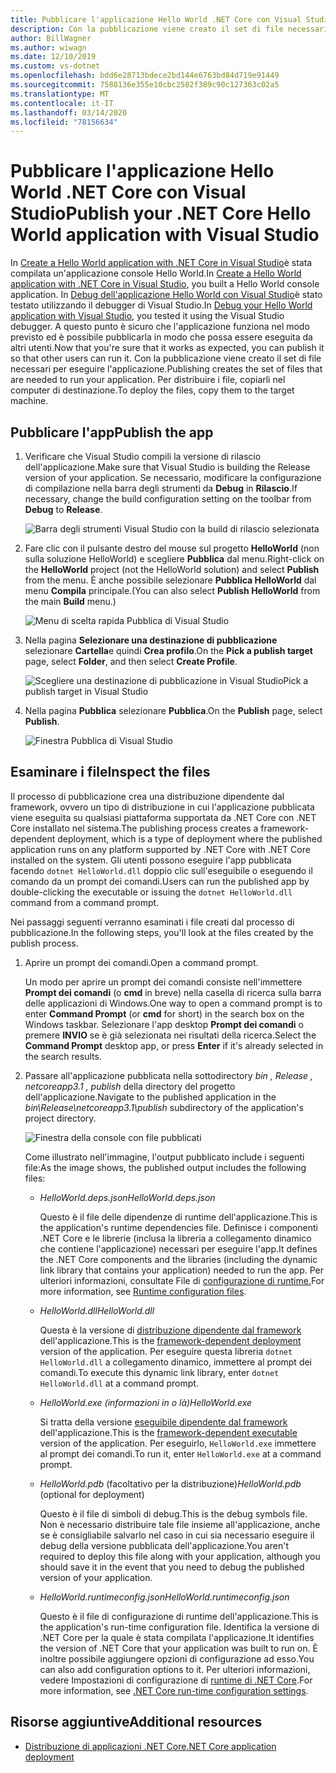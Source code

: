 ```yaml
---
title: Pubblicare l'applicazione Hello World .NET Core con Visual Studio
description: Con la pubblicazione viene creato il set di file necessari per eseguire l'applicazione .NET Core.
author: BillWagner
ms.author: wiwagn
ms.date: 12/10/2019
ms.custom: vs-dotnet
ms.openlocfilehash: bdd6e28713bdece2bd144e6763bd84d719e91449
ms.sourcegitcommit: 7588136e355e10cbc2582f389c90c127363c02a5
ms.translationtype: MT
ms.contentlocale: it-IT
ms.lasthandoff: 03/14/2020
ms.locfileid: "78156634"
---
```

# <a name="publish-your-net-core-hello-world-application-with-visual-studio"></a><span data-ttu-id="d1eee-103">Pubblicare l'applicazione Hello World .NET Core con Visual Studio</span><span class="sxs-lookup"><span data-stu-id="d1eee-103">Publish your .NET Core Hello World application with Visual Studio</span></span>

<span data-ttu-id="d1eee-104">In [Create a Hello World application with .NET Core in Visual Studio](with-visual-studio.md)è stata compilata un'applicazione console Hello World.</span><span class="sxs-lookup"><span data-stu-id="d1eee-104">In [Create a Hello World application with .NET Core in Visual Studio](with-visual-studio.md), you built a Hello World console application.</span></span> <span data-ttu-id="d1eee-105">In [Debug dell'applicazione Hello World con Visual Studio](debugging-with-visual-studio.md)è stato testato utilizzando il debugger di Visual Studio.</span><span class="sxs-lookup"><span data-stu-id="d1eee-105">In [Debug your Hello World application with Visual Studio](debugging-with-visual-studio.md), you tested it using the Visual Studio debugger.</span></span> <span data-ttu-id="d1eee-106">A questo punto è sicuro che l'applicazione funziona nel modo previsto ed è possibile pubblicarla in modo che possa essere eseguita da altri utenti.</span><span class="sxs-lookup"><span data-stu-id="d1eee-106">Now that you're sure that it works as expected, you can publish it so that other users can run it.</span></span> <span data-ttu-id="d1eee-107">Con la pubblicazione viene creato il set di file necessari per eseguire l'applicazione.</span><span class="sxs-lookup"><span data-stu-id="d1eee-107">Publishing creates the set of files that are needed to run your application.</span></span> <span data-ttu-id="d1eee-108">Per distribuire i file, copiarli nel computer di destinazione.</span><span class="sxs-lookup"><span data-stu-id="d1eee-108">To deploy the files, copy them to the target machine.</span></span>

## <a name="publish-the-app"></a><span data-ttu-id="d1eee-109">Pubblicare l'app</span><span class="sxs-lookup"><span data-stu-id="d1eee-109">Publish the app</span></span>

1. <span data-ttu-id="d1eee-110">Verificare che Visual Studio compili la versione di rilascio dell'applicazione.</span><span class="sxs-lookup"><span data-stu-id="d1eee-110">Make sure that Visual Studio is building the Release version of your application.</span></span> <span data-ttu-id="d1eee-111">Se necessario, modificare la configurazione di compilazione nella barra degli strumenti da **Debug** in **Rilascio**.</span><span class="sxs-lookup"><span data-stu-id="d1eee-111">If necessary, change the build configuration setting on the toolbar from **Debug** to **Release**.</span></span>

   ![Barra degli strumenti Visual Studio con la build di rilascio selezionata](media/publishing-with-visual-studio/visual-studio-toolbar-release.png)

1. <span data-ttu-id="d1eee-113">Fare clic con il pulsante destro del mouse sul progetto **HelloWorld** (non sulla soluzione HelloWorld) e scegliere **Pubblica** dal menu.</span><span class="sxs-lookup"><span data-stu-id="d1eee-113">Right-click on the **HelloWorld** project (not the HelloWorld solution) and select **Publish** from the menu.</span></span> <span data-ttu-id="d1eee-114">È anche possibile selezionare **Pubblica HelloWorld** dal menu **Compila** principale.</span><span class="sxs-lookup"><span data-stu-id="d1eee-114">(You can also select **Publish HelloWorld** from the main **Build** menu.)</span></span>

   ![Menu di scelta rapida Pubblica di Visual Studio](media/publishing-with-visual-studio/publish-context-menu.png)

1. <span data-ttu-id="d1eee-116">Nella pagina **Selezionare una destinazione di pubblicazione** selezionare **Cartella**e quindi **Crea profilo**.</span><span class="sxs-lookup"><span data-stu-id="d1eee-116">On the **Pick a publish target** page, select **Folder**, and then select **Create Profile**.</span></span>

   ![Scegliere una destinazione di pubblicazione in Visual StudioPick a publish target in Visual Studio](media/publishing-with-visual-studio/pick-publish-target.png)

1. <span data-ttu-id="d1eee-118">Nella pagina **Pubblica** selezionare **Pubblica**.</span><span class="sxs-lookup"><span data-stu-id="d1eee-118">On the **Publish** page, select **Publish**.</span></span>

   ![Finestra Pubblica di Visual Studio](media/publishing-with-visual-studio/publish-page.png)

## <a name="inspect-the-files"></a><span data-ttu-id="d1eee-120">Esaminare i file</span><span class="sxs-lookup"><span data-stu-id="d1eee-120">Inspect the files</span></span>

<span data-ttu-id="d1eee-121">Il processo di pubblicazione crea una distribuzione dipendente dal framework, ovvero un tipo di distribuzione in cui l'applicazione pubblicata viene eseguita su qualsiasi piattaforma supportata da .NET Core con .NET Core installato nel sistema.</span><span class="sxs-lookup"><span data-stu-id="d1eee-121">The publishing process creates a framework-dependent deployment, which is a type of deployment where the published application runs on any platform supported by .NET Core with .NET Core installed on the system.</span></span> <span data-ttu-id="d1eee-122">Gli utenti possono eseguire l'app pubblicata facendo `dotnet HelloWorld.dll` doppio clic sull'eseguibile o eseguendo il comando da un prompt dei comandi.</span><span class="sxs-lookup"><span data-stu-id="d1eee-122">Users can run the published app by double-clicking the executable or issuing the `dotnet HelloWorld.dll` command from a command prompt.</span></span>

<span data-ttu-id="d1eee-123">Nei passaggi seguenti verranno esaminati i file creati dal processo di pubblicazione.</span><span class="sxs-lookup"><span data-stu-id="d1eee-123">In the following steps, you'll look at the files created by the publish process.</span></span>

1. <span data-ttu-id="d1eee-124">Aprire un prompt dei comandi.</span><span class="sxs-lookup"><span data-stu-id="d1eee-124">Open a command prompt.</span></span>

   <span data-ttu-id="d1eee-125">Un modo per aprire un prompt dei comandi consiste nell'immettere **Prompt dei comandi** (o **cmd** in breve) nella casella di ricerca sulla barra delle applicazioni di Windows.</span><span class="sxs-lookup"><span data-stu-id="d1eee-125">One way to open a command prompt is to enter **Command Prompt** (or **cmd** for short) in the search box on the Windows taskbar.</span></span> <span data-ttu-id="d1eee-126">Selezionare l'app desktop **Prompt dei comandi** o premere **INVIO** se è già selezionata nei risultati della ricerca.</span><span class="sxs-lookup"><span data-stu-id="d1eee-126">Select the **Command Prompt** desktop app, or press **Enter** if it's already selected in the search results.</span></span>

1. <span data-ttu-id="d1eee-127">Passare all'applicazione pubblicata nella sottodirectory *bin , Release , netcoreapp3.1 , publish* della directory del progetto dell'applicazione.</span><span class="sxs-lookup"><span data-stu-id="d1eee-127">Navigate to the published application in the *bin\Release\netcoreapp3.1\publish* subdirectory of the application's project directory.</span></span>

   ![Finestra della console con file pubblicati](media/publishing-with-visual-studio/published-files-output.png)

   <span data-ttu-id="d1eee-129">Come illustrato nell'immagine, l'output pubblicato include i seguenti file:</span><span class="sxs-lookup"><span data-stu-id="d1eee-129">As the image shows, the published output includes the following files:</span></span>

      * <span data-ttu-id="d1eee-130">*HelloWorld.deps.json*</span><span class="sxs-lookup"><span data-stu-id="d1eee-130">*HelloWorld.deps.json*</span></span>

         <span data-ttu-id="d1eee-131">Questo è il file delle dipendenze di runtime dell'applicazione.</span><span class="sxs-lookup"><span data-stu-id="d1eee-131">This is the application's runtime dependencies file.</span></span> <span data-ttu-id="d1eee-132">Definisce i componenti .NET Core e le librerie (inclusa la libreria a collegamento dinamico che contiene l'applicazione) necessari per eseguire l'app.</span><span class="sxs-lookup"><span data-stu-id="d1eee-132">It defines the .NET Core components and the libraries (including the dynamic link library that contains your application) needed to run the app.</span></span> <span data-ttu-id="d1eee-133">Per ulteriori informazioni, consultate File di [configurazione di runtime.](https://github.com/dotnet/cli/blob/85ca206d84633d658d7363894c4ea9d59e515c1a/Documentation/specs/runtime-configuration-file.md)</span><span class="sxs-lookup"><span data-stu-id="d1eee-133">For more information, see [Runtime configuration files](https://github.com/dotnet/cli/blob/85ca206d84633d658d7363894c4ea9d59e515c1a/Documentation/specs/runtime-configuration-file.md).</span></span>

      * <span data-ttu-id="d1eee-134">*HelloWorld.dll*</span><span class="sxs-lookup"><span data-stu-id="d1eee-134">*HelloWorld.dll*</span></span>

         <span data-ttu-id="d1eee-135">Questa è la versione di [distribuzione dipendente dal framework](../deploying/deploy-with-cli.md#framework-dependent-deployment) dell'applicazione.</span><span class="sxs-lookup"><span data-stu-id="d1eee-135">This is the [framework-dependent deployment](../deploying/deploy-with-cli.md#framework-dependent-deployment) version of the application.</span></span> <span data-ttu-id="d1eee-136">Per eseguire questa libreria `dotnet HelloWorld.dll` a collegamento dinamico, immettere al prompt dei comandi.</span><span class="sxs-lookup"><span data-stu-id="d1eee-136">To execute this dynamic link library, enter `dotnet HelloWorld.dll` at a command prompt.</span></span>

      * <span data-ttu-id="d1eee-137">*HelloWorld.exe (informazioni in o là)*</span><span class="sxs-lookup"><span data-stu-id="d1eee-137">*HelloWorld.exe*</span></span>

         <span data-ttu-id="d1eee-138">Si tratta della versione [eseguibile dipendente dal framework](../deploying/deploy-with-cli.md#framework-dependent-executable) dell'applicazione.</span><span class="sxs-lookup"><span data-stu-id="d1eee-138">This is the [framework-dependent executable](../deploying/deploy-with-cli.md#framework-dependent-executable) version of the application.</span></span> <span data-ttu-id="d1eee-139">Per eseguirlo, `HelloWorld.exe` immettere al prompt dei comandi.</span><span class="sxs-lookup"><span data-stu-id="d1eee-139">To run it, enter `HelloWorld.exe` at a command prompt.</span></span>

      * <span data-ttu-id="d1eee-140">*HelloWorld.pdb* (facoltativo per la distribuzione)</span><span class="sxs-lookup"><span data-stu-id="d1eee-140">*HelloWorld.pdb* (optional for deployment)</span></span>

         <span data-ttu-id="d1eee-141">Questo è il file di simboli di debug.</span><span class="sxs-lookup"><span data-stu-id="d1eee-141">This is the debug symbols file.</span></span> <span data-ttu-id="d1eee-142">Non è necessario distribuire tale file insieme all'applicazione, anche se è consigliabile salvarlo nel caso in cui sia necessario eseguire il debug della versione pubblicata dell'applicazione.</span><span class="sxs-lookup"><span data-stu-id="d1eee-142">You aren't required to deploy this file along with your application, although you should save it in the event that you need to debug the published version of your application.</span></span>

      * <span data-ttu-id="d1eee-143">*HelloWorld.runtimeconfig.json*</span><span class="sxs-lookup"><span data-stu-id="d1eee-143">*HelloWorld.runtimeconfig.json*</span></span>

         <span data-ttu-id="d1eee-144">Questo è il file di configurazione di runtime dell'applicazione.</span><span class="sxs-lookup"><span data-stu-id="d1eee-144">This is the application's run-time configuration file.</span></span> <span data-ttu-id="d1eee-145">Identifica la versione di .NET Core per la quale è stata compilata l'applicazione.</span><span class="sxs-lookup"><span data-stu-id="d1eee-145">It identifies the version of .NET Core that your application was built to run on.</span></span> <span data-ttu-id="d1eee-146">È inoltre possibile aggiungere opzioni di configurazione ad esso.</span><span class="sxs-lookup"><span data-stu-id="d1eee-146">You can also add configuration options to it.</span></span> <span data-ttu-id="d1eee-147">Per ulteriori informazioni, vedere Impostazioni di configurazione di [runtime di .NET Core](../run-time-config/index.md#runtimeconfigjson).</span><span class="sxs-lookup"><span data-stu-id="d1eee-147">For more information, see [.NET Core run-time configuration settings](../run-time-config/index.md#runtimeconfigjson).</span></span>

## <a name="additional-resources"></a><span data-ttu-id="d1eee-148">Risorse aggiuntive</span><span class="sxs-lookup"><span data-stu-id="d1eee-148">Additional resources</span></span>

- [<span data-ttu-id="d1eee-149">Distribuzione di applicazioni .NET Core</span><span class="sxs-lookup"><span data-stu-id="d1eee-149">.NET Core application deployment</span></span>](../deploying/index.md)
